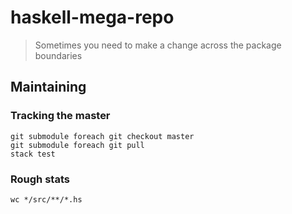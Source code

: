 # haskell-mega-repo

> Sometimes you need to make a change across the package boundaries

## Maintaining

### Tracking the master

```
git submodule foreach git checkout master
git submodule foreach git pull
stack test
```

### Rough stats

```
wc */src/**/*.hs
```
